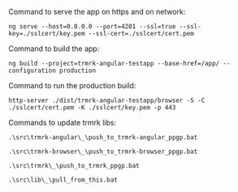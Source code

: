 Command to serve the app on https and on network:

```shell
ng serve --host=0.0.0.0 --port=4201 --ssl=true --ssl-key=./sslcert/key.pem --ssl-cert=./sslcert/cert.pem
```

Command to build the app:

```shell
ng build --project=trmrk-angular-testapp --base-href=/app/ --configuration production
```

Command to run the production build:

```shell
http-server ./dist/trmrk-angular-testapp/browser -S -C ./sslcert/cert.pem -K ./sslcert/key.pem -p 443
```

Commands to update trmrk libs:

```shell
.\src\trmrk-angular\_\push_to_trmrk-angular_ppgp.bat

.\src\trmrk-browser\_\push_to_trmrk-browser_ppgp.bat

.\src\trmrk\_\push_to_trmrk_ppgp.bat

.\src\lib\_\pull_from_this.bat
```
